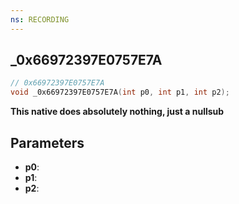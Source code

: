 ```yaml
---
ns: RECORDING
---
```

## _0x66972397E0757E7A

```c
// 0x66972397E0757E7A
void _0x66972397E0757E7A(int p0, int p1, int p2);
```

**This native does absolutely nothing, just a nullsub**

## Parameters
* **p0**: 
* **p1**: 
* **p2**: 

